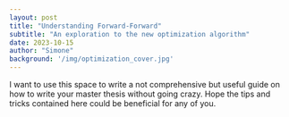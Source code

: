 ```yaml
---
layout: post
title: "Understanding Forward-Forward"
subtitle: "An exploration to the new optimization algorithm"
date: 2023-10-15
author: "Simone"
background: '/img/optimization_cover.jpg'
---
```


I want to use this space to write a not comprehensive but useful guide on how to write your master thesis without going crazy. Hope the tips and tricks contained here could be beneficial for any of you.
